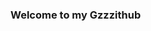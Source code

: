 <h3>Welcome to my Gzzzithub</h3>
<script>
 <button type="button"
onclick="document.getElementById('demo').innerHTML = Date()">
Click me to display Date and Time.</button>
 </script>
